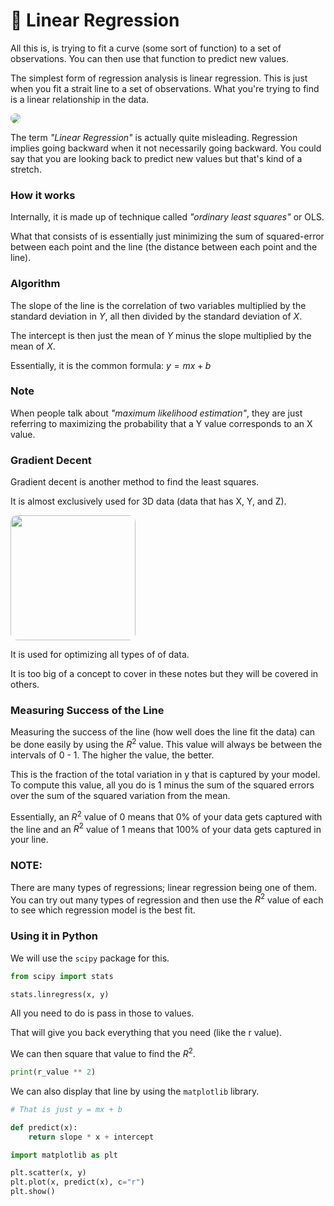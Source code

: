# 🏒 Linear Regression

All this is, is trying to fit a curve (some sort of function) to a set of observations. You can then use that function to predict new values.

The simplest form of regression analysis is linear regression. This is just when you fit a strait line to a set of observations. What you're trying to find is a linear relationship in the data.

<img src="https://miro.medium.com/max/688/0*Yfz5JM6W3a36FLD8.png" style="border-radius: 10px" />

The term _"Linear Regression"_ is actually quite misleading. Regression implies going backward when it not necessarily going backward. You could say that you are looking back to predict new values but that's kind of a stretch.

### __How it works__

Internally, it is made up of technique called _"ordinary least squares"_ or OLS.

What that consists of is essentially just minimizing the sum of squared-error between each point and the line (the distance between each point and the line).

### __Algorithm__

The slope of the line is the correlation of two variables multiplied by the standard deviation in $Y$, all then divided by the standard deviation of $X$.

The intercept is then just the mean of $Y$ minus the slope multiplied by the mean of $X$.

Essentially, it is the common formula: $y=mx+b$

### __Note__

When people talk about _"maximum likelihood estimation"_, they are just referring to maximizing the probability that a Y value corresponds to an X value.

### __Gradient Decent__

Gradient decent is another method to find the least squares.

It is almost exclusively used for 3D data (data that has X, Y, and Z).

<img src="https://hackernoon.com/hn-images/1*f9a162GhpMbiTVTAua_lLQ.png" height="200" style="border-radius: 10px" />

It is used for optimizing all types of of data. 

It is too big of a concept to cover in these notes but they will be covered in others.

### __Measuring Success of the Line__

Measuring the success of the line (how well does the line fit the data) can be done easily by using the $R^2$ value. This value will always be between the intervals of 0 - 1. The higher the value, the better. 

This is the fraction of the total variation in y that is captured by your model. To compute this value, all you do is $1$ minus the sum of the squared errors over the sum of the squared variation from the mean.

Essentially, an $R^2$ value of 0 means that 0% of your data gets captured with the line and an $R^2$ value of 1 means that 100% of your data gets captured in your line.

### __NOTE:__ 
There are many types of regressions; linear regression being one of them. You can try out many types of regression and then use the $R^2$ value of each to see which regression model is the best fit.

### __Using it in Python__

We will use the `scipy` package for this.

```py
from scipy import stats

stats.linregress(x, y)
```

All you need to do is pass in those to values.

That will give you back everything that you need (like the r value).

We can then square that value to find the $R^2$.

```py
print(r_value ** 2)
```

We can also display that line by using the `matplotlib` library.


```py
# That is just y = mx + b

def predict(x):
    return slope * x + intercept
```

```py
import matplotlib as plt

plt.scatter(x, y)
plt.plot(x, predict(x), c="r")
plt.show()
```